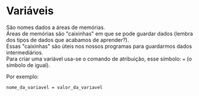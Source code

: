 # Variáveis

São nomes dados a áreas de memórias. <br />
Áreas de memórias são "caixinhas" em que se pode guardar dados (lembra dos tipos de dados que acabamos de aprender?).
<br >
Essas "caixinhas" são úteis nos nossos programas para guardarmos dados intermediários. <br>
Para criar uma variável usa-se o comando de atribuição, esse símbolo: ```=``` (o símbolo de igual).

Por exemplo:

```nome_da_variavel = valor_da_variavel```